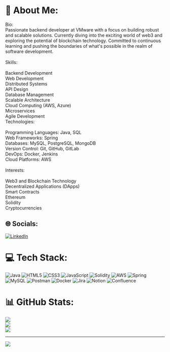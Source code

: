 # 💫 About Me:
Bio:<br>Passionate backend developer at VMware with a focus on building robust and scalable solutions. Currently diving into the exciting world of web3 and exploring the potential of blockchain technology. Committed to continuous learning and pushing the boundaries of what's possible in the realm of software development.<br><br>Skills:<br><br>Backend Development<br>Web Development<br>Distributed Systems<br>API Design<br>Database Management<br>Scalable Architecture<br>Cloud Computing (AWS, Azure)<br>Microservices<br>Agile Development<br>Technologies:<br><br>Programming Languages: Java, SQL<br>Web Frameworks: Spring<br>Databases: MySQL, PostgreSQL, MongoDB<br>Version Control: Git, GitHub, GitLab<br>DevOps: Docker, Jenkins<br>Cloud Platforms: AWS<br><br>Interests:<br><br>Web3 and Blockchain Technology<br>Decentralized Applications (DApps)<br>Smart Contracts<br>Ethereum<br>Solidity<br>Cryptocurrencies


## 🌐 Socials:
[![LinkedIn](https://img.shields.io/badge/LinkedIn-%230077B5.svg?logo=linkedin&logoColor=white)](https://linkedin.com/in/https://www.linkedin.com/in/sezgin-shabanov-078b38220/) 

# 💻 Tech Stack:
![Java](https://img.shields.io/badge/java-%23ED8B00.svg?style=for-the-badge&logo=java&logoColor=white) ![HTML5](https://img.shields.io/badge/html5-%23E34F26.svg?style=for-the-badge&logo=html5&logoColor=white) ![CSS3](https://img.shields.io/badge/css3-%231572B6.svg?style=for-the-badge&logo=css3&logoColor=white) ![JavaScript](https://img.shields.io/badge/javascript-%23323330.svg?style=for-the-badge&logo=javascript&logoColor=%23F7DF1E) ![Solidity](https://img.shields.io/badge/Solidity-%23363636.svg?style=for-the-badge&logo=solidity&logoColor=white) ![AWS](https://img.shields.io/badge/AWS-%23FF9900.svg?style=for-the-badge&logo=amazon-aws&logoColor=white) ![Spring](https://img.shields.io/badge/spring-%236DB33F.svg?style=for-the-badge&logo=spring&logoColor=white) ![MySQL](https://img.shields.io/badge/mysql-%2300f.svg?style=for-the-badge&logo=mysql&logoColor=white) ![Postman](https://img.shields.io/badge/Postman-FF6C37?style=for-the-badge&logo=postman&logoColor=white) ![Docker](https://img.shields.io/badge/docker-%230db7ed.svg?style=for-the-badge&logo=docker&logoColor=white) ![Jira](https://img.shields.io/badge/jira-%230A0FFF.svg?style=for-the-badge&logo=jira&logoColor=white) ![Notion](https://img.shields.io/badge/Notion-%23000000.svg?style=for-the-badge&logo=notion&logoColor=white) ![Confluence](https://img.shields.io/badge/confluence-%23172BF4.svg?style=for-the-badge&logo=confluence&logoColor=white)
# 📊 GitHub Stats:
![](https://github-readme-stats.vercel.app/api?username=Sez-A&theme=dark&hide_border=false&include_all_commits=false&count_private=false)<br/>
![](https://github-readme-streak-stats.herokuapp.com/?user=Sez-A&theme=dark&hide_border=false)<br/>
![](https://github-readme-stats.vercel.app/api/top-langs/?username=Sez-A&theme=dark&hide_border=false&include_all_commits=false&count_private=false&layout=compact)

---
[![](https://visitcount.itsvg.in/api?id=Sez-A&icon=0&color=0)](https://visitcount.itsvg.in)

<!-- Proudly created with GPRM ( https://gprm.itsvg.in ) -->